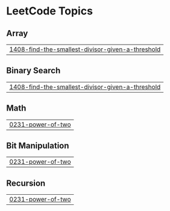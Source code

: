 

<!---LeetCode Topics Start-->
# LeetCode Topics
## Array
|  |
| ------- |
| [1408-find-the-smallest-divisor-given-a-threshold](https://github.com/solomon-2105/Leetcode-problems/tree/master/1408-find-the-smallest-divisor-given-a-threshold) |
## Binary Search
|  |
| ------- |
| [1408-find-the-smallest-divisor-given-a-threshold](https://github.com/solomon-2105/Leetcode-problems/tree/master/1408-find-the-smallest-divisor-given-a-threshold) |
## Math
|  |
| ------- |
| [0231-power-of-two](https://github.com/solomon-2105/Leetcode-problems/tree/master/0231-power-of-two) |
## Bit Manipulation
|  |
| ------- |
| [0231-power-of-two](https://github.com/solomon-2105/Leetcode-problems/tree/master/0231-power-of-two) |
## Recursion
|  |
| ------- |
| [0231-power-of-two](https://github.com/solomon-2105/Leetcode-problems/tree/master/0231-power-of-two) |
<!---LeetCode Topics End-->
